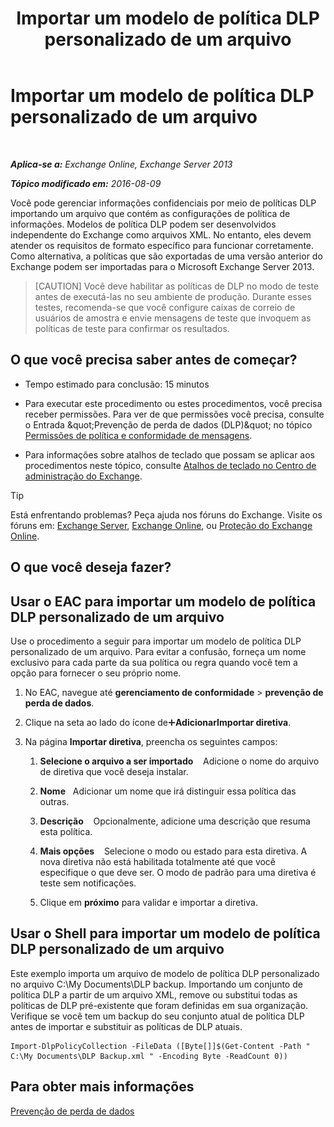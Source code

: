 ﻿---
title: 'Importar um modelo de política DLP personalizado de um arquivo'
TOCTitle: Importar um modelo de política DLP personalizado de um arquivo
ms:assetid: 83f49dbd-f9b1-498e-b548-1529c5e1ccdb
ms:mtpsurl: https://technet.microsoft.com/pt-br/library/JJ150531(v=EXCHG.150)
ms:contentKeyID: 50484746
ms.date: 05/22/2018
mtps_version: v=EXCHG.150
ms.translationtype: MT
---

# Importar um modelo de política DLP personalizado de um arquivo

 

_**Aplica-se a:** Exchange Online, Exchange Server 2013_

_**Tópico modificado em:** 2016-08-09_

Você pode gerenciar informações confidenciais por meio de políticas DLP importando um arquivo que contém as configurações de política de informações. Modelos de política DLP podem ser desenvolvidos independente do Exchange como arquivos XML. No entanto, eles devem atender os requisitos de formato específico para funcionar corretamente. Como alternativa, a políticas que são exportadas de uma versão anterior do Exchange podem ser importadas para o Microsoft Exchange Server 2013.


> [CAUTION]
> Você deve habilitar as políticas de DLP no modo de teste antes de executá-las no seu ambiente de produção. Durante esses testes, recomenda-se que você configure caixas de correio de usuários de amostra e envie mensagens de teste que invoquem as políticas de teste para confirmar os resultados.



## O que você precisa saber antes de começar?

  - Tempo estimado para conclusão: 15 minutos

  - Para executar este procedimento ou estes procedimentos, você precisa receber permissões. Para ver de que permissões você precisa, consulte o Entrada \&quot;Prevenção de perda de dados (DLP)\&quot; no tópico [Permissões de política e conformidade de mensagens](messaging-policy-and-compliance-permissions-exchange-2013-help.md).

  - Para informações sobre atalhos de teclado que possam se aplicar aos procedimentos neste tópico, consulte [Atalhos de teclado no Centro de administração do Exchange](keyboard-shortcuts-in-the-exchange-admin-center-exchange-online-protection-help.md).


> [!TIP]
> Está enfrentando problemas? Peça ajuda nos fóruns do Exchange. Visite os fóruns em: <A href="https://go.microsoft.com/fwlink/p/?linkid=60612">Exchange Server</A>, <A href="https://go.microsoft.com/fwlink/p/?linkid=267542">Exchange Online</A>, ou <A href="https://go.microsoft.com/fwlink/p/?linkid=285351">Proteção do Exchange Online</A>.



## O que você deseja fazer?

## Usar o EAC para importar um modelo de política DLP personalizado de um arquivo

Use o procedimento a seguir para importar um modelo de política DLP personalizado de um arquivo. Para evitar a confusão, forneça um nome exclusivo para cada parte da sua política ou regra quando você tem a opção para fornecer o seu próprio nome.

1.  No EAC, navegue até **gerenciamento de conformidade** \> **prevenção de perda de dados**.

2.  Clique na seta ao lado do ícone de![Ícone Adicionar](images/JJ218640.c1e75329-d6d7-4073-a27d-498590bbb558(EXCHG.150).gif "Ícone Adicionar")**AdicionarImportar diretiva**.

3.  Na página **Importar diretiva**, preencha os seguintes campos:
    
    1.  **Selecione o arquivo a ser importado**    Adicione o nome do arquivo de diretiva que você deseja instalar.
    
    2.  **Nome**   Adicionar um nome que irá distinguir essa política das outras.
    
    3.  **Descrição**    Opcionalmente, adicione uma descrição que resuma esta política.
    
    4.  **Mais opções**    Selecione o modo ou estado para esta diretiva. A nova diretiva não está habilitada totalmente até que você especifique o que deve ser. O modo de padrão para uma diretiva é teste sem notificações.
    
    5.  Clique em **próximo** para validar e importar a diretiva.

## Usar o Shell para importar um modelo de política DLP personalizado de um arquivo

Este exemplo importa um arquivo de modelo de política DLP personalizado no arquivo C:\\My Documents\\DLP backup. Importando um conjunto de política DLP a partir de um arquivo XML, remove ou substitui todas as políticas de DLP pré-existente que foram definidas em sua organização. Verifique se você tem um backup do seu conjunto atual de política DLP antes de importar e substituir as políticas de DLP atuais.

    Import-DlpPolicyCollection -FileData ([Byte[]]$(Get-Content -Path " C:\My Documents\DLP Backup.xml " -Encoding Byte -ReadCount 0))

## Para obter mais informações

[Prevenção de perda de dados](technical-overview-of-dlp-data-loss-prevention-in-exchange.md)

